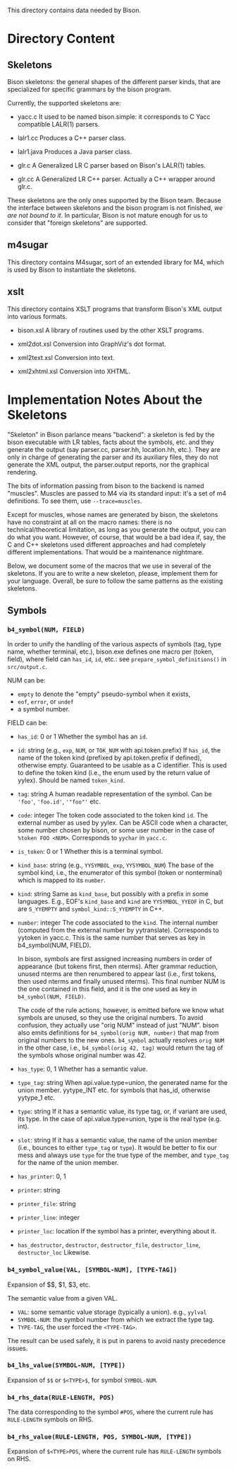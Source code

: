 This directory contains data needed by Bison.

# Directory Content
## Skeletons
Bison skeletons: the general shapes of the different parser kinds, that are
specialized for specific grammars by the bison program.

Currently, the supported skeletons are:

- yacc.c
  It used to be named bison.simple: it corresponds to C Yacc
  compatible LALR(1) parsers.

- lalr1.cc
  Produces a C++ parser class.

- lalr1.java
  Produces a Java parser class.

- glr.c
  A Generalized LR C parser based on Bison's LALR(1) tables.

- glr.cc
  A Generalized LR C++ parser.  Actually a C++ wrapper around glr.c.

These skeletons are the only ones supported by the Bison team.  Because the
interface between skeletons and the bison program is not finished, *we are
not bound to it*.  In particular, Bison is not mature enough for us to
consider that "foreign skeletons" are supported.

## m4sugar
This directory contains M4sugar, sort of an extended library for M4, which
is used by Bison to instantiate the skeletons.

## xslt
This directory contains XSLT programs that transform Bison's XML output into
various formats.

- bison.xsl
  A library of routines used by the other XSLT programs.

- xml2dot.xsl
  Conversion into GraphViz's dot format.

- xml2text.xsl
  Conversion into text.

- xml2xhtml.xsl
  Conversion into XHTML.

# Implementation Notes About the Skeletons

"Skeleton" in Bison parlance means "backend": a skeleton is fed by the bison
executable with LR tables, facts about the symbols, etc. and they generate
the output (say parser.cc, parser.hh, location.hh, etc.).  They are only in
charge of generating the parser and its auxiliary files, they do not
generate the XML output, the parser.output reports, nor the graphical
rendering.

The bits of information passing from bison to the backend is named
"muscles".  Muscles are passed to M4 via its standard input: it's a set of
m4 definitions.  To see them, use `--trace=muscles`.

Except for muscles, whose names are generated by bison, the skeletons have
no constraint at all on the macro names: there is no technical/theoretical
limitation, as long as you generate the output, you can do what you want.
However, of course, that would be a bad idea if, say, the C and C++
skeletons used different approaches and had completely different
implementations.  That would be a maintenance nightmare.

Below, we document some of the macros that we use in several of the
skeletons.  If you are to write a new skeleton, please, implement them for
your language.  Overall, be sure to follow the same patterns as the existing
skeletons.

## Symbols

### `b4_symbol(NUM, FIELD)`
In order to unify the handling of the various aspects of symbols (tag, type
name, whether terminal, etc.), bison.exe defines one macro per (token,
field), where field can `has_id`, `id`, etc.: see
`prepare_symbol_definitions()` in `src/output.c`.

NUM can be:
- `empty` to denote the "empty" pseudo-symbol when it exists,
- `eof`, `error`, or `undef`
- a symbol number.

FIELD can be:

- `has_id`: 0 or 1
  Whether the symbol has an `id`.

- `id`: string (e.g., `exp`, `NUM`, or `TOK_NUM` with api.token.prefix)
  If `has_id`, the name of the token kind (prefixed by api.token.prefix if
  defined), otherwise empty.  Guaranteed to be usable as a C identifier.
  This is used to define the token kind (i.e., the enum used by the return
  value of yylex).  Should be named `token_kind`.

- `tag`: string
  A human readable representation of the symbol.  Can be `'foo'`,
  `'foo.id'`, `'"foo"'` etc.

- `code`: integer
  The token code associated to the token kind `id`.
  The external number as used by yylex.  Can be ASCII code when a character,
  some number chosen by bison, or some user number in the case of `%token
  FOO <NUM>`.  Corresponds to `yychar` in `yacc.c`.

- `is_token`: 0 or 1
  Whether this is a terminal symbol.

- `kind_base`: string (e.g., `YYSYMBOL_exp`, `YYSYMBOL_NUM`)
  The base of the symbol kind, i.e., the enumerator of this symbol (token or
  nonterminal) which is mapped to its `number`.

- `kind`: string
  Same as `kind_base`, but possibly with a prefix in some languages.  E.g.,
  EOF's `kind_base` and `kind` are `YYSYMBOL_YYEOF` in C, but are
  `S_YYEMPTY` and `symbol_kind::S_YYEMPTY` in C++.

- `number`: integer
  The code associated to the `kind`.
  The internal number (computed from the external number by yytranslate).
  Corresponds to yytoken in yacc.c.  This is the same number that serves as
  key in b4_symbol(NUM, FIELD).

  In bison, symbols are first assigned increasing numbers in order of
  appearance (but tokens first, then nterms).  After grammar reduction,
  unused nterms are then renumbered to appear last (i.e., first tokens, then
  used nterms and finally unused nterms).  This final number NUM is the one
  contained in this field, and it is the one used as key in `b4_symbol(NUM,
  FIELD)`.

  The code of the rule actions, however, is emitted before we know what
  symbols are unused, so they use the original numbers.  To avoid confusion,
  they actually use "orig NUM" instead of just "NUM".  bison also emits
  definitions for `b4_symbol(orig NUM, number)` that map from original
  numbers to the new ones.  `b4_symbol` actually resolves `orig NUM` in the
  other case, i.e., `b4_symbol(orig 42, tag)` would return the tag of the
  symbols whose original number was 42.

- `has_type`: 0, 1
  Whether has a semantic value.

- `type_tag`: string
  When api.value.type=union, the generated name for the union member.
  yytype_INT etc. for symbols that has_id, otherwise yytype_1 etc.

- `type`: string
  If it has a semantic value, its type tag, or, if variant are used,
  its type.
  In the case of api.value.type=union, type is the real type (e.g. int).

- `slot`: string
  If it has a semantic value, the name of the union member (i.e., bounces to
  either `type_tag` or `type`).  It would be better to fix our mess and
  always use `type` for the true type of the member, and `type_tag` for the
  name of the union member.

- `has_printer`: 0, 1
- `printer`: string
- `printer_file`: string
- `printer_line`: integer
- `printer_loc`: location
  If the symbol has a printer, everything about it.

- `has_destructor`, `destructor`, `destructor_file`, `destructor_line`, `destructor_loc`
  Likewise.

### `b4_symbol_value(VAL, [SYMBOL-NUM], [TYPE-TAG])`
Expansion of $$, $1, $<TYPE-TAG>3, etc.

The semantic value from a given VAL.
- `VAL`: some semantic value storage (typically a union).  e.g., `yylval`
- `SYMBOL-NUM`: the symbol number from which we extract the type tag.
- `TYPE-TAG`, the user forced the `<TYPE-TAG>`.

The result can be used safely, it is put in parens to avoid nasty precedence
issues.

### `b4_lhs_value(SYMBOL-NUM, [TYPE])`
Expansion of `$$` or `$<TYPE>$`, for symbol `SYMBOL-NUM`.

### `b4_rhs_data(RULE-LENGTH, POS)`
The data corresponding to the symbol `#POS`, where the current rule has
`RULE-LENGTH` symbols on RHS.

### `b4_rhs_value(RULE-LENGTH, POS, SYMBOL-NUM, [TYPE])`
Expansion of `$<TYPE>POS`, where the current rule has `RULE-LENGTH` symbols
on RHS.

<!--

Local Variables:
mode: markdown
fill-column: 76
ispell-dictionary: "american"
End:

Copyright (C) 2002, 2008-2015, 2018-2021 Free Software Foundation, Inc.

This file is part of GNU Bison.

This program is free software: you can redistribute it and/or modify
it under the terms of the GNU General Public License as published by
the Free Software Foundation, either version 3 of the License, or
(at your option) any later version.

This program is distributed in the hope that it will be useful,
but WITHOUT ANY WARRANTY; without even the implied warranty of
MERCHANTABILITY or FITNESS FOR A PARTICULAR PURPOSE.  See the
GNU General Public License for more details.

You should have received a copy of the GNU General Public License
along with this program.  If not, see <https://www.gnu.org/licenses/>.

-->
